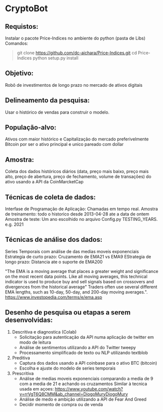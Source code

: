 # CryptoBot

## Requistos:
Instalar o pacote Price-Indices no ambiente do python (pasta de Libs)
Comandos:
> git clone https://github.com/dc-aichara/Price-Indices.git
> cd Price-Indices
> python setup.py install

## Objetivo: 
Robô de investimentos de longo prazo no mercado de ativos digitais

## Delineamento da pesquisa:
Usar o histórico de vendas para construir o modelo.

## População-alvo: 
Ativos com maior histórico e Capitalização do mercado preferivelmente Bitcoin por ser o ativo principal e unico pareado com dollar

## Amostra: 
Coleta dos dados históricos diários (data, preço mais baixo, preço mais alto, preço de abertura, preço de fechamento, volume de transações) do ativo usando a API da CoinMarcketCap

## Técnicas de coleta de dados: 
Interfase de Programação de Aplicação: Chamadas em tempo real.
Amostra de treinamento: todo o historico desde 2013-04-28 ate a data de ontem
Amostra de teste: Um ano escolhido no arquivo Config.py TESTING_YEARS. e.g. 2021

## Técnicas de análise dos dados: 
Series Temporais com análise de das medias moveis exponenciais
Estrategia de curto prazo: Cruzamento de EMA21 vs EMA9
EStrategia de longo prazo: Distancia ate o suporte de EMA200

"The EMA is a moving average that places a greater weight and significance on the most recent data points.
Like all moving averages, this technical indicator is used to produce buy and sell signals based on crossovers and divergences from the historical average"
Traders often use several different EMA lengths, such as 10-day, 50-day, and 200-day moving averages.". https://www.investopedia.com/terms/e/ema.asp

## Desenho de pesquisa ou etapas a serem desenvolvidas:
1.	Descritiva e diagnostica (Colab)
	- Solicitação para autenticação da API numa aplicação de twitter em modo de leitura
	- Análise de sentimentos utilizando a API do Twitter tweepy 
	- Processamento simplificado de texto ou NLP utilizando textblob
2.	Preditiva
	- Captura dos dados usando a API coinbase para o ativo BTC (bitcoin)
	- Escolha e ajuste do modelo de series temporais
3.	Prescritiva
	- Análise de medias moveis exponenciais comparando a media de 9 com a media de 21 e achando os cruzamentos
    Similar à tecnica usada em açoes: https://www.youtube.com/watch?v=rrVgT6Q8CMM&ab_channel=DiogoMuryDiogoMury 
	- Análise de medo e ambição utilizando a API de Fear And Greed
	- Decidir momento de compra ou de venda
